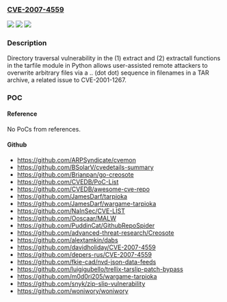### [CVE-2007-4559](https://cve.mitre.org/cgi-bin/cvename.cgi?name=CVE-2007-4559)
![](https://img.shields.io/static/v1?label=Product&message=n%2Fa&color=blue)
![](https://img.shields.io/static/v1?label=Version&message=n%2Fa&color=blue)
![](https://img.shields.io/static/v1?label=Vulnerability&message=n%2Fa&color=brighgreen)

### Description

Directory traversal vulnerability in the (1) extract and (2) extractall functions in the tarfile module in Python allows user-assisted remote attackers to overwrite arbitrary files via a .. (dot dot) sequence in filenames in a TAR archive, a related issue to CVE-2001-1267.

### POC

#### Reference
No PoCs from references.

#### Github
- https://github.com/ARPSyndicate/cvemon
- https://github.com/BSolarV/cvedetails-summary
- https://github.com/Brianpan/go-creosote
- https://github.com/CVEDB/PoC-List
- https://github.com/CVEDB/awesome-cve-repo
- https://github.com/JamesDarf/tarpioka
- https://github.com/JamesDarf/wargame-tarpioka
- https://github.com/NaInSec/CVE-LIST
- https://github.com/Ooscaar/MALW
- https://github.com/PuddinCat/GithubRepoSpider
- https://github.com/advanced-threat-research/Creosote
- https://github.com/alextamkin/dabs
- https://github.com/davidholiday/CVE-2007-4559
- https://github.com/depers-rus/CVE-2007-4559
- https://github.com/fkie-cad/nvd-json-data-feeds
- https://github.com/luigigubello/trellix-tarslip-patch-bypass
- https://github.com/m0d0ri205/wargame-tarpioka
- https://github.com/snyk/zip-slip-vulnerability
- https://github.com/woniwory/woniwory

